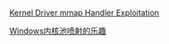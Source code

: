[Kernel Driver mmap Handler Exploitation](https://labs.mwrinfosecurity.com/assets/BlogFiles/mwri-mmap-exploitation-whitepaper-2017-09-18.pdf)

[Windows内核池喷射的乐趣](http://bobao.360.cn/learning/detail/4439.html)
